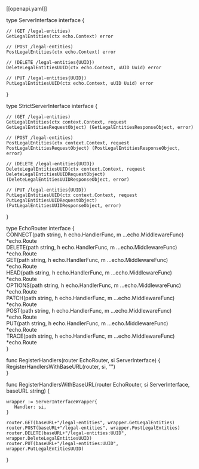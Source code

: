 
[[openapi.yaml]]

type ServerInterface interface {  
  
    // (GET /legal-entities)  
    GetLegalEntities(ctx echo.Context) error  
  
    // (POST /legal-entities)  
    PostLegalEntities(ctx echo.Context) error  
  
    // (DELETE /legal-entities{UUID})  
    DeleteLegalEntitiesUUID(ctx echo.Context, uUID Uuid) error  
  
    // (PUT /legal-entities{UUID})  
    PutLegalEntitiesUUID(ctx echo.Context, uUID Uuid) error  
}


type StrictServerInterface interface {  
  
    // (GET /legal-entities)  
    GetLegalEntities(ctx context.Context, request GetLegalEntitiesRequestObject) (GetLegalEntitiesResponseObject, error)  
  
    // (POST /legal-entities)  
    PostLegalEntities(ctx context.Context, request PostLegalEntitiesRequestObject) (PostLegalEntitiesResponseObject, error)  
  
    // (DELETE /legal-entities{UUID})  
    DeleteLegalEntitiesUUID(ctx context.Context, request DeleteLegalEntitiesUUIDRequestObject) (DeleteLegalEntitiesUUIDResponseObject, error)  
  
    // (PUT /legal-entities{UUID})  
    PutLegalEntitiesUUID(ctx context.Context, request PutLegalEntitiesUUIDRequestObject) (PutLegalEntitiesUUIDResponseObject, error)  
}


type EchoRouter interface {  
    CONNECT(path string, h echo.HandlerFunc, m ...echo.MiddlewareFunc) *echo.Route  
    DELETE(path string, h echo.HandlerFunc, m ...echo.MiddlewareFunc) *echo.Route  
    GET(path string, h echo.HandlerFunc, m ...echo.MiddlewareFunc) *echo.Route  
    HEAD(path string, h echo.HandlerFunc, m ...echo.MiddlewareFunc) *echo.Route  
    OPTIONS(path string, h echo.HandlerFunc, m ...echo.MiddlewareFunc) *echo.Route  
    PATCH(path string, h echo.HandlerFunc, m ...echo.MiddlewareFunc) *echo.Route  
    POST(path string, h echo.HandlerFunc, m ...echo.MiddlewareFunc) *echo.Route  
    PUT(path string, h echo.HandlerFunc, m ...echo.MiddlewareFunc) *echo.Route  
    TRACE(path string, h echo.HandlerFunc, m ...echo.MiddlewareFunc) *echo.Route  
}


func RegisterHandlers(router EchoRouter, si ServerInterface) {  
    RegisterHandlersWithBaseURL(router, si, "")  
}

func RegisterHandlersWithBaseURL(router EchoRouter, si ServerInterface, baseURL string) {  
  
    wrapper := ServerInterfaceWrapper{  
       Handler: si,  
    }  
  
    router.GET(baseURL+"/legal-entities", wrapper.GetLegalEntities)  
    router.POST(baseURL+"/legal-entities", wrapper.PostLegalEntities)  
    router.DELETE(baseURL+"/legal-entities:UUID", wrapper.DeleteLegalEntitiesUUID)  
    router.PUT(baseURL+"/legal-entities:UUID", wrapper.PutLegalEntitiesUUID)  
  
}

